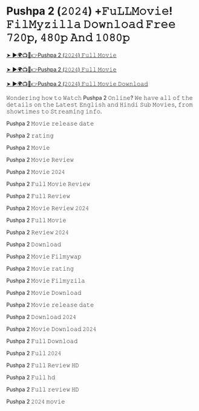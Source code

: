 # Pushpa 2 (𝟸𝟶𝟸𝟺) +𝙵𝚞𝙻𝙻𝙼𝚘𝚟𝚒𝚎! 𝙵𝚒𝚕𝙼𝚢𝚣𝚒𝚕𝚕𝚊 𝙳𝚘𝚠𝚗𝚕𝚘𝚊𝚍 𝙵𝚛𝚎𝚎 𝟽𝟸𝟶𝚙, 𝟺𝟾𝟶𝚙 𝙰𝚗𝚍 𝟷𝟶𝟾𝟶𝚙

[➤ ►🌍📺📱👉Pushpa 2 (𝟸𝟶𝟸𝟺) 𝙵𝚞𝚕𝚕 𝙼𝚘𝚟𝚒𝚎](https://tinyurl.com/LoveReddy)

[➤ ►🌍📺📱👉Pushpa 2 (𝟸𝟶𝟸𝟺) 𝙵𝚞𝚕𝚕 𝙼𝚘𝚟𝚒𝚎](https://tinyurl.com/LoveReddy)

[➤ ►🌍📺📱👉Pushpa 2 (𝟸𝟶𝟸𝟺) 𝙵𝚞𝚕𝚕 𝙼𝚘𝚟𝚒𝚎 𝙳𝚘𝚠𝚗𝚕𝚘𝚊𝚍](https://tinyurl.com/LoveReddy)

𝚆𝚘𝚗𝚍𝚎𝚛𝚒𝚗𝚐 𝚑𝚘𝚠 𝚝𝚘 𝚆𝚊𝚝𝚌𝚑 Pushpa 2 𝙾𝚗𝚕𝚒𝚗𝚎? 𝚆𝚎 𝚑𝚊𝚟𝚎 𝚊𝚕𝚕 𝚘𝚏 𝚝𝚑𝚎 𝚍𝚎𝚝𝚊𝚒𝚕𝚜 𝚘𝚗 𝚝𝚑𝚎 𝙻𝚊𝚝𝚎𝚜𝚝 𝙴𝚗𝚐𝚕𝚒𝚜𝚑 𝚊𝚗𝚍 𝙷𝚒𝚗𝚍𝚒 𝚂𝚞𝚋 𝙼𝚘𝚟𝚒𝚎𝚜, 𝚏𝚛𝚘𝚖 𝚜𝚑𝚘𝚠𝚝𝚒𝚖𝚎𝚜 𝚝𝚘 𝚂𝚝𝚛𝚎𝚊𝚖𝚒𝚗𝚐 𝚒𝚗𝚏𝚘.


Pushpa 2 𝙼𝚘𝚟𝚒𝚎 𝚛𝚎𝚕𝚎𝚊𝚜𝚎 𝚍𝚊𝚝𝚎

Pushpa 2 𝚛𝚊𝚝𝚒𝚗𝚐

Pushpa 2 𝙼𝚘𝚟𝚒𝚎

Pushpa 2 𝙼𝚘𝚟𝚒𝚎 𝚁𝚎𝚟𝚒𝚎𝚠

Pushpa 2 𝙼𝚘𝚟𝚒𝚎 𝟸𝟶𝟸𝟺

Pushpa 2 𝙵𝚞𝚕𝚕 𝙼𝚘𝚟𝚒𝚎 𝚁𝚎𝚟𝚒𝚎𝚠

Pushpa 2 𝙵𝚞𝚕𝚕 𝚁𝚎𝚟𝚒𝚎𝚠

Pushpa 2 𝙼𝚘𝚟𝚒𝚎 𝚁𝚎𝚟𝚒𝚎𝚠 𝟸𝟶𝟸𝟺

Pushpa 2 𝙵𝚞𝚕𝚕 𝙼𝚘𝚟𝚒𝚎

Pushpa 2 𝚁𝚎𝚟𝚒𝚎𝚠 𝟸𝟶𝟸𝟺

Pushpa 2 𝙳𝚘𝚠𝚗𝚕𝚘𝚊𝚍

Pushpa 2 𝙼𝚘𝚟𝚒𝚎 𝙵𝚒𝚕𝚖𝚢𝚠𝚊𝚙

Pushpa 2 𝙼𝚘𝚟𝚒𝚎 𝚛𝚊𝚝𝚒𝚗𝚐

Pushpa 2 𝙼𝚘𝚟𝚒𝚎 𝙵𝚒𝚕𝚖𝚢𝚣𝚒𝚕𝚊

Pushpa 2 𝙼𝚘𝚟𝚒𝚎 𝙳𝚘𝚠𝚗𝚕𝚘𝚊𝚍

Pushpa 2 𝙼𝚘𝚟𝚒𝚎 𝚛𝚎𝚕𝚎𝚊𝚜𝚎 𝚍𝚊𝚝𝚎

Pushpa 2 𝙳𝚘𝚠𝚗𝚕𝚘𝚊𝚍 𝟸𝟶𝟸𝟺

Pushpa 2 𝙼𝚘𝚟𝚒𝚎 𝙳𝚘𝚠𝚗𝚕𝚘𝚊𝚍 𝟸𝟶𝟸𝟺

Pushpa 2 𝙵𝚞𝚕𝚕 𝙳𝚘𝚠𝚗𝚕𝚘𝚊𝚍

Pushpa 2 𝙵𝚞𝚕𝚕 𝟸𝟶𝟸𝟺

Pushpa 2 𝙵𝚞𝚕𝚕 𝚁𝚎𝚟𝚒𝚎𝚠 𝙷𝙳

Pushpa 2 𝙵𝚞𝚕𝚕 𝚑𝚍

Pushpa 2 𝙵𝚞𝚕𝚕 𝚛𝚎𝚟𝚒𝚎𝚠 𝙷𝙳

Pushpa 2 𝟸𝟶𝟸𝟺 𝚖𝚘𝚟𝚒𝚎

